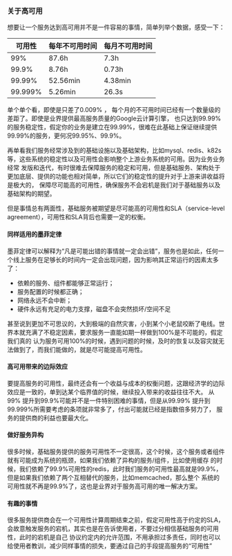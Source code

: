 ### 关于高可用

想要让一个服务达到高可用并不是一件容易的事情，简单列举个数据，感受一下：

| 可用性| 每年不可用时间 | 每月不可用时间 |
| - | - | - |
| 99% | 87.6h | 7.3h |
| 99.9% | 8.76h | 0.73h | 
| 99.99% | 52.56min | 4.38min |
| 99.999% | 5.26min | 26.3s |

单个单个看，即使是只差了0.009% ， 每个月的不可用时间已经有一个数量级的差距了。即使是业界提供最高服务质量的Google云计算引擎，
也只达到99.99%的服务稳定性，假定你的业务是建立在99.99%，很难在此基础上保证继续提供99.99%的服务，更何况99.95%、99.9%。

再单看我们服务经常涉及到的基础设施以及基础架构，比如mysql、redis、k82s等，这些系统的稳定性以及可用性会影响整个上游业务系统的可用。因为业务业务经常
发版和迭代，有时很难去保障服务的稳定和可用，但是基础服务、架构处于更加底层、提供的功能也相对简单，所以它们的稳定性的提升对于上游来讲收益将是极大的，
保障尽可能高的可用性，确保服务不会宕机是我们对于基础服务以及基础架构的期望。

但是事情总有两面性，基础服务被期望是尽可能高的可用性和SLA（service-level agreement），可用性和SLA背后也需要一定的权衡。

#### 同样适用的墨菲定律

墨菲定律可以解释为“凡是可能出错的事情就一定会出错”，服务也是如此，任何一个线上服务在足够长的时间内一定会出现问题，因为影响其正常运行的因素太多了：

- 依赖的服务、组件都能够正常运行；
- 服务配置的时候都正确；
- 网络永远不会中断；
- 硬件永远有充足的电力支撑，磁盘不会突然损坏/空间不足

甚至说到更加不可思议的，大到极端的自然灾害，小到某个小老鼠咬断了电线。世界本就充满了不稳定因素，要求服务一直能如期一样做到100%是不可能的，假定我们真的
认为服务可用100%的时候，遇到问题的时候，及时的恢复以及容灾就无法做到了，而我们能做的，就是尽可能提高可用性。

#### 高可用带来的边际效应

要提高服务的可用性，最终还会有一个收益与成本的权衡问题，这跟经济学的边际效应是一致的，单到达某个临界值的时候，继续投入带来的收益往往不大。
从99% 提升到99.9%可能并不是一件特别困难的事情，但是从99.99% 提升到99.999%所需要考虑的条项就非常多了，付出可能就已经是指数倍多努力了，
服务的提供商的利益也要最大化。

#### 做好服务异构

很多时候，基础服务提供的服务可用性不一定很高，这个时候，这个服务或者组件就有可能成为系统的瓶颈，如果我们依赖了异构的服务/组件，比如使用缓存
的时候，我们依赖了99.9%可用性的redis，此时我们服务的可用性最高就是99.9%，但是如果我们依赖了两个互相替代的服务，比如memcached，那么整个
系统的可用性就不再是99.9%了，这也是业界对于服务高可用的唯一解决方案。


#### 有趣的事情

很多服务提供商会在一个可用性计算周期结束之前，假定可用性高于约定的SLA，会故意触发服务的宕机，其实也是在告诉使用者，不要过分相信基础服务的可用性，此时的宕机是自己
协议约定内的允许范围，不用承担过多责任，同时也可以给使用者教训，减少同样事情的损失，要通过自己的手段提高服务的“可用性”
